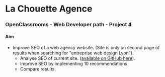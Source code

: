 # La Chouette Agence #

### OpenClassrooms - Web Developer path - Project 4 ###


#### Aim
- Improve SEO of a web agency website. (Site is only on second page of results when searching for "entreprise web design Lyon").
    - Analyse SEO of current site. ([available on GitHub here](https://github.com/Christelle-Couchoux/La-Chouette-Agence-before)).
    - Improve SEO by implementing 10 recommendations.
    - Compare results.












